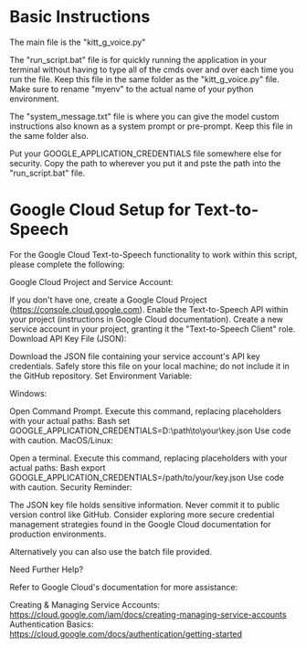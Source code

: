 # Basic Instructions

The main file is the "kitt_g_voice.py"

The "run_script.bat" file is for quickly running the application in your terminal without having to type all of the cmds over and over each time you run the file.  Keep this file in the same folder as the "kitt_g_voice.py" file.  Make sure to rename "myenv" to the actual name of your python environment.

The "system_message.txt" file is where you can give the model custom instructions also known as a system prompt or pre-prompt.  Keep this file in the same folder also.

Put your GOOGLE_APPLICATION_CREDENTIALS file somewhere else for security.  Copy the path to wherever you put it and pste the path into the "run_script.bat" file.


# Google Cloud Setup for Text-to-Speech

For the Google Cloud Text-to-Speech functionality to work within this script, please complete the following:

Google Cloud Project and Service Account:

If you don't have one, create a Google Cloud Project (https://console.cloud.google.com).
Enable the Text-to-Speech API within your project (instructions in Google Cloud documentation).
Create a new service account in your project, granting it the "Text-to-Speech Client" role.
Download API Key File (JSON):

Download the JSON file containing your service account's API key credentials.
Safely store this file on your local machine; do not include it in the GitHub repository.
Set Environment Variable:

Windows:

Open Command Prompt.
Execute this command, replacing placeholders with your actual paths:
Bash
set GOOGLE_APPLICATION_CREDENTIALS=D:\path\to\your\key.json 
Use code with caution.
MacOS/Linux:

Open a terminal.
Execute this command, replacing placeholders with your actual paths:
Bash
export GOOGLE_APPLICATION_CREDENTIALS=/path/to/your/key.json
Use code with caution.
Security Reminder:

The JSON key file holds sensitive information. Never commit it to public version control like GitHub.
Consider exploring more secure credential management strategies found in the Google Cloud documentation for production environments.

Alternatively you can also use the batch file provided.


Need Further Help?

Refer to Google Cloud's documentation for  more assistance:

Creating & Managing Service Accounts: https://cloud.google.com/iam/docs/creating-managing-service-accounts
Authentication Basics: https://cloud.google.com/docs/authentication/getting-started
